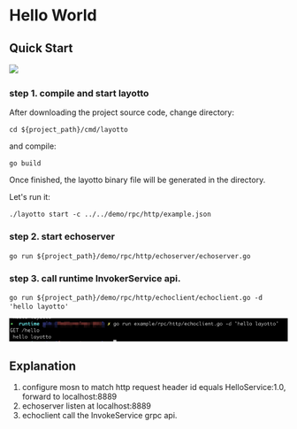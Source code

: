# Hello World

## Quick Start
![](https://user-images.githubusercontent.com/26001097/148895424-b286feb5-a122-4fe5-9012-0c235f16b9c7.png)

### step 1. compile and start layotto

After downloading the project source code, change directory:

```shell
cd ${project_path}/cmd/layotto
```

and compile:

```shell @if.not.exist layotto
go build
```

Once finished, the layotto binary file will be generated in the directory.

Let's run it:

```shell @background
./layotto start -c ../../demo/rpc/http/example.json
```

### step 2. start echoserver

```shell @background
go run ${project_path}/demo/rpc/http/echoserver/echoserver.go
```

### step 3. call runtime InvokerService api.

```shell
go run ${project_path}/demo/rpc/http/echoclient/echoclient.go -d 'hello layotto'
```

![rpchello.png](/img/rpc/rpchello.png)

## Explanation

1. configure mosn to match http request header id equals HelloService:1.0, forward to localhost:8889
2. echoserver listen at localhost:8889
3. echoclient call the InvokeService grpc api.

